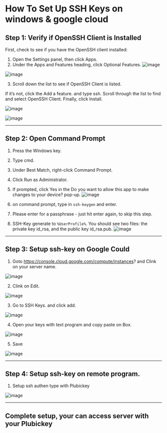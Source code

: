 # How To Set Up SSH Keys on windows & google cloud

## Step 1: Verify if OpenSSH Client is Installed
First, check to see if you have the OpenSSH client installed:
1. Open the Settings panel, then click Apps.
2. Under the Apps and Features heading, click Optional Features.
![image](https://user-images.githubusercontent.com/83507970/173232672-ff3922d3-9932-4575-8941-1806e49c23fa.png)

![image](https://user-images.githubusercontent.com/83507970/173232733-98805781-b528-4a9d-8b5e-48c5ea100633.png)


3. Scroll down the list to see if OpenSSH Client is listed.

If it’s not, click the Add a feature. and type ssh.
Scroll through the list to find and select OpenSSH Client.
Finally, click Install.

![image](https://user-images.githubusercontent.com/83507970/173232871-de51ad79-f8c0-4a3f-95e9-0002b0e8996c.png)

![image](https://user-images.githubusercontent.com/83507970/173232896-93d66ec7-75e2-4c6d-b930-abe831e75bcd.png)


---


## Step 2: Open Command Prompt
1. Press the Windows key.
2. Type cmd.
3. Under Best Match, right-click Command Prompt.
4. Click Run as Administrator.
5. If prompted, click Yes in the Do you want to allow this app to make changes to your device? pop-up.
![image](https://user-images.githubusercontent.com/83507970/173232072-32e380e4-1e8e-4719-b949-6428fb219a41.png)




6. on command prompt, type in ```ssh-keygen``` and enter.
7. Please enter for a passphrase - just hit enter again, to skip this step.
8. SSH-Key generate to ```%UserProfile%```. You should see two files: the private key id_rsa, and the public key id_rsa.pub. 
![image](https://user-images.githubusercontent.com/83507970/173617910-c3ea8c7a-05c1-4e5e-8f18-52dc1c1a42da.png)


---

## Step 3: Setup ssh-key on Google Could
1. Goto https://console.cloud.google.com/compute/instances? and Clink on your server name.

![image](https://user-images.githubusercontent.com/83507970/173616322-6d1b6371-4254-438f-a08f-2b2985f0334f.png)

2. Clink on Edit.

![image](https://user-images.githubusercontent.com/83507970/173616446-231a55a9-57ee-4c6d-8df9-f9e17aad4ae9.png)

3. Go to SSH Keys. and click add. 

![image](https://user-images.githubusercontent.com/83507970/173616639-d5acb5ed-18dc-4456-a8a5-1fca7230fa4e.png)

4. Open your keys with text program and copy paste on Box.

![image](https://user-images.githubusercontent.com/83507970/173616791-6abff5db-bc18-4c58-a9af-72cd6ed1f49f.png)

5. Save

![image](https://user-images.githubusercontent.com/83507970/173616954-d10d5f02-8ad7-43a7-a46c-a48845757f20.png)

---


## Step 4: Setup ssh-key on remote program.
1. Setup ssh authen type with Plubickey

![image](https://user-images.githubusercontent.com/83507970/173620571-0616d840-1a30-4e00-bd8a-40be74ac21a6.png)



---
## Complete setup, your can access server with your Plubickey
